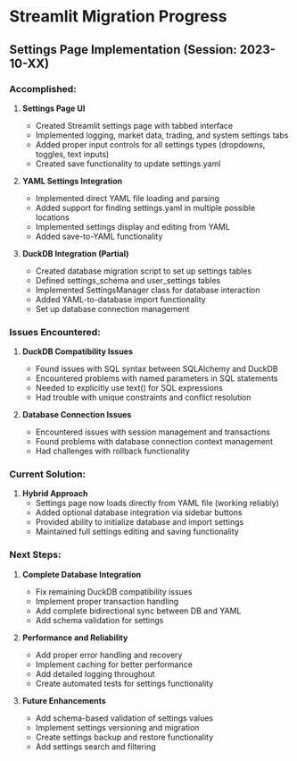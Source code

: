 # Streamlit Migration Progress

## Settings Page Implementation (Session: 2023-10-XX)

### Accomplished:

1. **Settings Page UI**
   - Created Streamlit settings page with tabbed interface
   - Implemented logging, market data, trading, and system settings tabs
   - Added proper input controls for all settings types (dropdowns, toggles, text inputs)
   - Created save functionality to update settings.yaml

2. **YAML Settings Integration**
   - Implemented direct YAML file loading and parsing
   - Added support for finding settings.yaml in multiple possible locations
   - Implemented settings display and editing from YAML
   - Added save-to-YAML functionality

3. **DuckDB Integration (Partial)**
   - Created database migration script to set up settings tables
   - Defined settings_schema and user_settings tables
   - Implemented SettingsManager class for database interaction
   - Added YAML-to-database import functionality
   - Set up database connection management

### Issues Encountered:

1. **DuckDB Compatibility Issues**
   - Found issues with SQL syntax between SQLAlchemy and DuckDB
   - Encountered problems with named parameters in SQL statements
   - Needed to explicitly use text() for SQL expressions
   - Had trouble with unique constraints and conflict resolution

2. **Database Connection Issues**
   - Encountered issues with session management and transactions
   - Found problems with database connection context management
   - Had challenges with rollback functionality

### Current Solution:

1. **Hybrid Approach**
   - Settings page now loads directly from YAML file (working reliably)
   - Added optional database integration via sidebar buttons
   - Provided ability to initialize database and import settings
   - Maintained full settings editing and saving functionality

### Next Steps:

1. **Complete Database Integration**
   - Fix remaining DuckDB compatibility issues
   - Implement proper transaction handling
   - Add complete bidirectional sync between DB and YAML
   - Add schema validation for settings

2. **Performance and Reliability**
   - Add proper error handling and recovery
   - Implement caching for better performance
   - Add detailed logging throughout
   - Create automated tests for settings functionality

3. **Future Enhancements**
   - Add schema-based validation of settings values
   - Implement settings versioning and migration
   - Create settings backup and restore functionality
   - Add settings search and filtering 